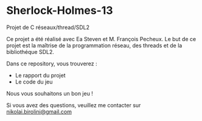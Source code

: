 # Sherlock-Holmes-13

Projet de C réseaux/thread/SDL2

Ce projet a été réalisé avec Ea Steven et M. François Pecheux.
Le but de ce projet est la maîtrise de la programmation réseau, des threads et de la bibliothéque SDL2.

Dans ce repository, vous trouverez :

- Le rapport du projet
- Le code du jeu

Nous vous souhaitons un bon jeu !

Si vous avez des questions, veuillez me contacter sur nikolai.birolini@gmail.com
